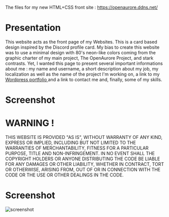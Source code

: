 The files for my new HTML+CSS front site : https://openaurore.ddns.net/

# Presentation
This website acts as the front page of my Websites. This is a card based design inspired by the Discord profile card. My bias to create this website was to use a minimal design with 80's neon-like colors coming from the graphic charter of my main project, The OpenAurore Project, and stark contrasts. Yet, I wanted this page to present several important informations about me : my name and username, a short description about my job, my localization as well as the name of the project I'm working on, a link to my <a href="https://projects-openaurore.ddns.net/"> Wordpress portfolio </a> and a link to contact me and, finally, some of my skills.

# Screenshot

# WARNING !
THIS WEBSITE IS PROVIDED "AS IS", WITHOUT WARRANTY OF ANY KIND, EXPRESS OR IMPLIED, INCLUDING BUT NOT LIMITED TO THE WARRANTIES OF MERCHANTABILITY, FITNESS FOR A PARTICULAR PURPOSE, TITLE AND NON-INFRINGEMENT. IN NO EVENT SHALL THE COPYRIGHT HOLDERS OR ANYONE DISTRIBUTING THE CODE BE LIABLE FOR ANY DAMAGES OR OTHER LIABILITY, WHETHER IN CONTRACT, TORT OR OTHERWISE, ARISING FROM, OUT OF OR IN CONNECTION WITH THE CODE OR THE USE OR OTHER DEALINGS IN THE CODE.

# Screenshot
![screenshot](https://github.com/user-attachments/assets/a7eb869b-5be1-416d-9add-e35987671462)
